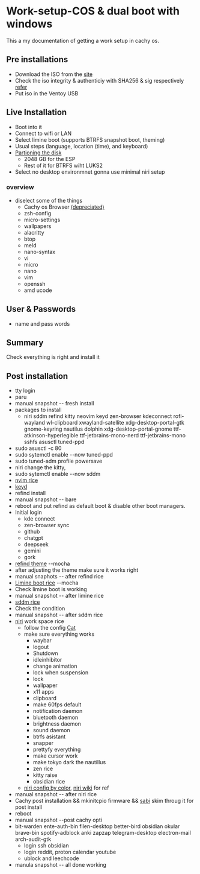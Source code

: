 # Work-setup-COS & dual boot with windows
This a my documentation of getting a work setup in cachy os.

## Pre installations
- Download the ISO from the [site](https://cachyos.org/) 
- Check the iso integrity & authenticiy with SHA256 & sig respectively [refer](https://wiki.cachyos.org/cachyos_basic/download/)
- Put iso in the Ventoy USB

## Live Installation
- Boot into it 
- Connect to wifi or LAN
- Select limine boot (supports BTRFS snapshot boot, theming)
- Usual steps (language, location (time), and keyboard)
- [Partioning the disk](https://wiki.cachyos.org/installation/installation_on_root/)
  - 2048 GB for the ESP
  - Rest of it for BTRFS wiht LUKS2
- Select no desktop environmnet gonna use minimal niri setup 

### overview 
- diselect some of the things 
  - Cachy os Browser [(depreciated)](https://www.reddit.com/r/cachyos/comments/1kg85v8/cachy_browser_is_now_deprecated/)
  - zsh-config
  - micro-settings
  - wallpapers
  - alacritty
  - btop
  - meld
  - nano-syntax
  - vi
  - micro
  - nano
  - vim
  - openssh
  - amd ucode

## User & Passwords
- name and pass words

## Summary
Check everything is right and install it

## Post installation
- tty login
- paru
- manual snapshot -- fresh install
- packages to install
  - niri sddm refind kitty neovim keyd zen-browser kdeconnect rofi-wayland wl-clipboard xwayland-satellite xdg-desktop-portal-gtk gnome-keyring nautilus dolphin xdg-desktop-portal-gnome ttf-atkinson-hyperlegible ttf-jetbrains-mono-nerd ttf-jetbrains-mono sshfs asusctl tuned-ppd
- sudo asusctl -c 80
- sudo sytemctl enable --now tuned-ppd
- sudo tuned-adm profile powersave
- niri change the kitty,
- sudo sytemctl enable --now sddm
- [nvim rice](https://nvchad.com/docs/quickstart/install/)
- [keyd](https://github.com/rvaiya/keyd)
- refind install
- manual snapshot -- bare 
- reboot and put refind as default boot & disable other boot managers.
- Initial login
  - kde connect
  - zen-browser sync
  - github
  - chatgpt
  - deepseek
  - gemini
  - gork
- [refind theme](https://github.com/catppuccin/refind) --mocha
- after adjusting the theme make sure it works right
- manual snaphots -- after refind rice
- [Limine boot rice](https://github.com/catppuccin/limine) --mocha
- Check limine boot is working
- manual snapshot -- after limine rice
- [sddm rice](https://github.com/stepanzubkov/where-is-my-sddm-theme)
- Check the condition
- manual snapshot -- after sddm rice
- [niri](https://github.com/YaLTeR/niri) work space rice
  - follow the config [Cat](https://github.com/sansroot/hypr-dots/tree/sapphire)
  - make sure everything works
    - waybar
    - logout
    - Shutdown
    - idleinhibitor
    - change animation
    - lock when suspension
    - lock
    - wallpaper
    - x11 apps
    - clipboard
    - make 60fps default
    - notification daemon
    - bluetooth daemon
    - brightness daemon
    - sound daemon
    - btrfs asistant
    - snapper
    - prettyfy everything
    - make cursor work
    - make tokyo dark the nautillus
    - zen rice
    - kitty raise
    - obsidian rice
  - [niri config by color](https://github.com/color00/arch-niri-public), [niri wiki](https://github.com/YaLTeR/niri/wiki/Getting-Started) for ref
- manual snapshot -- after niri rice
- Cachy post installation && mkinitcpio firmware && [sabi](https://github.com/sabi-31/My_Perfect_Arch-linux) skim throug it for post install
- reboot
- manual snapshot --post cachy opti
- bit-warden ente-auth-bin filen-desktop better-bird obsidian okular brave-bin spotify-adblock anki zapzap telegram-desktop electron-mail arch-audit-gtk
  - login ssh obsidian
  - login reddit, proton calendar youtube
  - ublock and leechcode
- manula snapshot -- all done working
